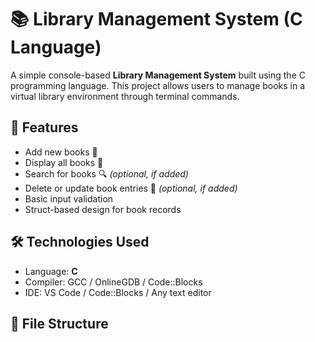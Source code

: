 # 📚 Library Management System (C Language)

A simple console-based **Library Management System** built using the C programming language. This project allows users to manage books in a virtual library environment through terminal commands.

## 🚀 Features

- Add new books 📘
- Display all books 📄
- Search for books 🔍 *(optional, if added)*
- Delete or update book entries 🧹 *(optional, if added)*
- Basic input validation
- Struct-based design for book records

## 🛠️ Technologies Used

- Language: **C**
- Compiler: GCC / OnlineGDB / Code::Blocks
- IDE: VS Code / Code::Blocks / Any text editor

## 📂 File Structure

